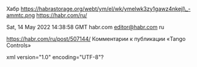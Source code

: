 


Хабр
 https://habrastorage.org/webt/ym/el/wk/ymelwk3zy1gawz4nkejl\_-ammtc.png
https://habr.com/ru/

Sat, 14 May 2022 14:38:58 GMT
habr.com
editor@habr.com
ru
 
https://habr.com/ru/post/507144/
Комментарии к публикации «Tango Controls»

xml version="1.0" encoding="UTF-8"?
